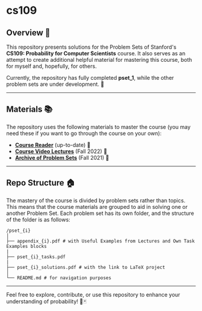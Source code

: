 # cs109

## Overview 📠

This repository presents solutions for the Problem Sets of Stanford's **CS109: Probability for Computer Scientists** course. It also serves as an attempt to create additional helpful material for mastering this course, both for myself and, hopefully, for others.  

Currently, the repository has fully completed **pset_1**, while the other problem sets are under development. 🚧

---

## Materials 📚

The repository uses the following materials to master the course (you may need these if you want to go through the course on your own):

- **[Course Reader](https://chrispiech.github.io/probabilityForComputerScientists/en/)** (up-to-date) 📖
- **[Course Video Lectures](https://www.youtube.com/playlist?list=PLoROMvodv4rOpr_A7B9SriE_iZmkanvUg)** (Fall 2022) 🎥
- **[Archive of Problem Sets](https://web.stanford.edu/class/archive/cs/cs109/cs109.1222/)** (Fall 2021) 📂

---

## Repo Structure 🏠

The mastery of the course is divided by problem sets rather than topics. This means that the course materials are grouped to aid in solving one or another Problem Set. Each problem set has its own folder, and the structure of the folder is as follows:


```
/pset_{i}
│   
├── appendix_{i}.pdf # with Useful Examples from Lectures and Own Task Examples blocks
|
├── pset_{i}_tasks.pdf
|
├── pset_{i}_solutions.pdf # with the link to LaTeX project
│
└── README.md # for navigation purposes
```

---

Feel free to explore, contribute, or use this repository to enhance your understanding of probability! 🎲🃏
